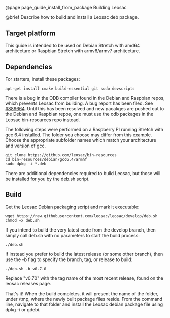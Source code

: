 @page page_guide_install_from_package Building Leosac

@brief Describe how to build and install a Leosac deb package.

Target platform
---------------

This guide is intended to be used on Debian Stretch with amd64 architecture or Raspbian Stretch with armv6/armv7 architecture.

Dependencies
------------

For starters, install these packages:
```
apt-get install cmake build-essential git sudo devscripts
```

There is a bug in the ODB compiler found in the Debian and Raspbian repos, which prevents Leosac from building.
A bug report has been filed. See [#889664](https://bugs.debian.org/cgi-bin/bugreport.cgi?bug=889664).
Until this has been resolved and new pacakges are pushed out to the Debian and Raspbian repos, one must use the odb packages in the Leosac bin-resources repo instead.

The following steps were performed on a Raspberry PI running Stretch with gcc 6.4 installed.
The folder you choose may differ from this example. Choose the appropriate subfolder names which match your architecture and version of gcc.
```
git clone https://github.com/leosac/bin-resources
cd bin-resources/debian/gcc6.4/armhf
sudo dpkg -i *.deb
```

There are additional dependencies required to build Leosac, but those will be installed for you by the deb.sh script.

Build
-----

Get the Leosac Debian packaging script and mark it executable:
```
wget https://raw.githubusercontent.com/leosac/leosac/develop/deb.sh
chmod +x deb.sh
```

If you intend to build the very latest code from the develop branch, then simply call deb.sh with no parameters to start the build process:
```
./deb.sh
```

If instead you prefer to build the latest release (or some other branch), then use the -b flag to specify the branch, tag, or release to build:
```
./deb.sh -b v0.7.0
```

Replace "v0.70" with the tag name of the most recent release, found on the leosac releases page.

That's it!
When the build completes, it will present the name of the folder, under /tmp, where the newly built package files reside.
From the command line, navigate to that folder and install the Leosac debian package file using dpkg -i or gdebi.

